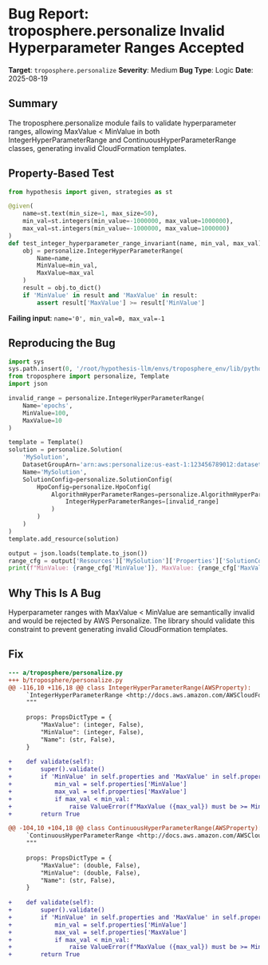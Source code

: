# Bug Report: troposphere.personalize Invalid Hyperparameter Ranges Accepted

**Target**: `troposphere.personalize`
**Severity**: Medium
**Bug Type**: Logic
**Date**: 2025-08-19

## Summary

The troposphere.personalize module fails to validate hyperparameter ranges, allowing MaxValue < MinValue in both IntegerHyperParameterRange and ContinuousHyperParameterRange classes, generating invalid CloudFormation templates.

## Property-Based Test

```python
from hypothesis import given, strategies as st

@given(
    name=st.text(min_size=1, max_size=50),
    min_val=st.integers(min_value=-1000000, max_value=1000000),
    max_val=st.integers(min_value=-1000000, max_value=1000000)
)
def test_integer_hyperparameter_range_invariant(name, min_val, max_val):
    obj = personalize.IntegerHyperParameterRange(
        Name=name,
        MinValue=min_val,
        MaxValue=max_val
    )
    result = obj.to_dict()
    if 'MinValue' in result and 'MaxValue' in result:
        assert result['MaxValue'] >= result['MinValue']
```

**Failing input**: `name='0', min_val=0, max_val=-1`

## Reproducing the Bug

```python
import sys
sys.path.insert(0, '/root/hypothesis-llm/envs/troposphere_env/lib/python3.13/site-packages')
from troposphere import personalize, Template
import json

invalid_range = personalize.IntegerHyperParameterRange(
    Name='epochs',
    MinValue=100,
    MaxValue=10
)

template = Template()
solution = personalize.Solution(
    'MySolution',
    DatasetGroupArn='arn:aws:personalize:us-east-1:123456789012:dataset-group/test',
    Name='MySolution',
    SolutionConfig=personalize.SolutionConfig(
        HpoConfig=personalize.HpoConfig(
            AlgorithmHyperParameterRanges=personalize.AlgorithmHyperParameterRanges(
                IntegerHyperParameterRanges=[invalid_range]
            )
        )
    )
)
template.add_resource(solution)

output = json.loads(template.to_json())
range_cfg = output['Resources']['MySolution']['Properties']['SolutionConfig']['HpoConfig']['AlgorithmHyperParameterRanges']['IntegerHyperParameterRanges'][0]
print(f"MinValue: {range_cfg['MinValue']}, MaxValue: {range_cfg['MaxValue']}")
```

## Why This Is A Bug

Hyperparameter ranges with MaxValue < MinValue are semantically invalid and would be rejected by AWS Personalize. The library should validate this constraint to prevent generating invalid CloudFormation templates.

## Fix

```diff
--- a/troposphere/personalize.py
+++ b/troposphere/personalize.py
@@ -116,10 +116,18 @@ class IntegerHyperParameterRange(AWSProperty):
     `IntegerHyperParameterRange <http://docs.aws.amazon.com/AWSCloudFormation/latest/UserGuide/aws-properties-personalize-solution-integerhyperparameterrange.html>`__
     """
 
     props: PropsDictType = {
         "MaxValue": (integer, False),
         "MinValue": (integer, False),
         "Name": (str, False),
     }
 
+    def validate(self):
+        super().validate()
+        if 'MinValue' in self.properties and 'MaxValue' in self.properties:
+            min_val = self.properties['MinValue']
+            max_val = self.properties['MaxValue']
+            if max_val < min_val:
+                raise ValueError(f"MaxValue ({max_val}) must be >= MinValue ({min_val})")
+        return True

@@ -104,10 +104,18 @@ class ContinuousHyperParameterRange(AWSProperty):
     `ContinuousHyperParameterRange <http://docs.aws.amazon.com/AWSCloudFormation/latest/UserGuide/aws-properties-personalize-solution-continuoushyperparameterrange.html>`__
     """
 
     props: PropsDictType = {
         "MaxValue": (double, False),
         "MinValue": (double, False),
         "Name": (str, False),
     }
 
+    def validate(self):
+        super().validate()
+        if 'MinValue' in self.properties and 'MaxValue' in self.properties:
+            min_val = self.properties['MinValue']
+            max_val = self.properties['MaxValue']
+            if max_val < min_val:
+                raise ValueError(f"MaxValue ({max_val}) must be >= MinValue ({min_val})")
+        return True
```